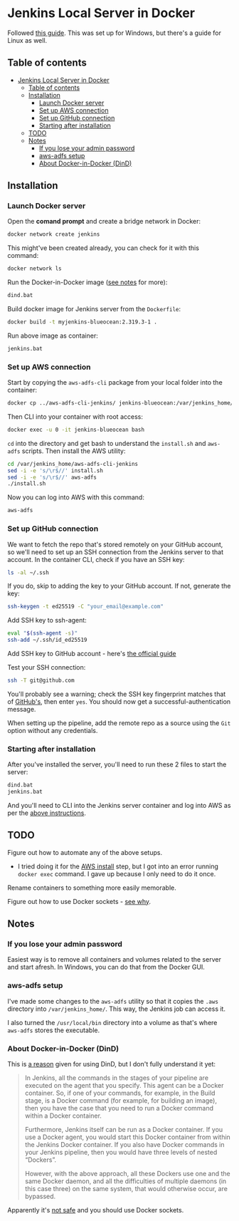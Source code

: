 # Jenkins Local Server in Docker

Followed [this guide](https://www.jenkins.io/doc/book/installing/docker/#setup-wizard). This was set up for Windows, but there's a guide for Linux as well.

## Table of contents

- [Jenkins Local Server in Docker](#jenkins-local-server-in-docker)
  - [Table of contents](#table-of-contents)
  - [Installation](#installation)
    - [Launch Docker server](#launch-docker-server)
    - [Set up AWS connection](#set-up-aws-connection)
    - [Set up GitHub connection](#set-up-github-connection)
    - [Starting after installation](#starting-after-installation)
  - [TODO](#todo)
  - [Notes](#notes)
    - [If you lose your admin password](#if-you-lose-your-admin-password)
    - [aws-adfs setup](#aws-adfs-setup)
    - [About Docker-in-Docker (DinD)](#about-docker-in-docker-dind)

## Installation

### Launch Docker server

Open the **comand prompt** and create a bridge network in Docker:

```bash
docker network create jenkins
```

This might've been created already, you can check for it with this command:

```bash
docker network ls
```

Run the Docker-in-Docker image ([see notes](#about-docker-in-docker-dind) for more):

```bash
dind.bat
```

Build docker image for Jenkins server from the `Dockerfile`:

```bash
docker build -t myjenkins-blueocean:2.319.3-1 .
```

Run above image as container:

```bash
jenkins.bat
```

### Set up AWS connection

Start by copying the `aws-adfs-cli` package from your local folder into the container:

```bash
docker cp ../aws-adfs-cli-jenkins/ jenkins-blueocean:/var/jenkins_home/
```

Then CLI into your container with root access:

```bash
docker exec -u 0 -it jenkins-blueocean bash
```

`cd` into the directory and get bash to understand the `install.sh` and `aws-adfs` scripts. Then install the AWS utility:

```bash
cd /var/jenkins_home/aws-adfs-cli-jenkins
sed -i -e 's/\r$//' install.sh
sed -i -e 's/\r$//' aws-adfs
./install.sh
```

Now you can log into AWS with this command:

```bash
aws-adfs
```

### Set up GitHub connection

We want to fetch the repo that's stored remotely on your GitHub account, so we'll need to set up an SSH connection from the Jenkins server to that account. In the container CLI, check if you have an SSH key:

```bash
ls -al ~/.ssh
```

If you do, skip to adding the key to your GitHub account. If not, generate the key:

```bash
ssh-keygen -t ed25519 -C "your_email@example.com"
```

Add SSH key to ssh-agent:

```bash
eval "$(ssh-agent -s)"
ssh-add ~/.ssh/id_ed25519
```

Add SSH key to GitHub account - here's [the official guide](https://docs.github.com/en/authentication/connecting-to-github-with-ssh/adding-a-new-ssh-key-to-your-github-account)

Test your SSH connection:

```bash
ssh -T git@github.com
```

You'll probably see a warning; check the SSH key fingerprint matches that of [GitHub's](https://docs.github.com/en/authentication/keeping-your-account-and-data-secure/githubs-ssh-key-fingerprints), then enter `yes`. You should now get a successful-authentication message.

When setting up the pipeline, add the remote repo as a source using the `Git` option without any credentials.

### Starting after installation

After you've installed the server, you'll need to run these 2 files to start the server:

```bash
dind.bat
jenkins.bat
```

And you'll need to CLI into the Jenkins server container and log into AWS as per the [above instructions](#set-up-aws-connection).

## TODO

Figure out how to automate any of the above setups.

- I tried doing it for the [AWS install](#set-up-aws-connection) step, but I got into an error running `docker exec` command. I gave up because I only need to do it once.

Rename containers to something more easily memorable.

Figure out how to use Docker sockets - [see why](#about-docker-in-docker-dind).

## Notes

### If you lose your admin password

Easiest way is to remove all containers and volumes related to the server and start afresh. In Windows, you can do that from the Docker GUI.

### aws-adfs setup

I've made some changes to the `aws-adfs` utility so that it copies the `.aws` directory into `/var/jenkins_home/`. This way, the Jenkins job can access it.

I also turned the `/usr/local/bin` directory into a volume as that's where `aws-adfs` stores the executable.

### About Docker-in-Docker (DinD)

This is [a reason](https://itnext.io/docker-in-docker-521958d34efd) given for using DinD, but I don't fully understand it yet:

> In Jenkins, all the commands in the stages of your pipeline are executed on the agent that you specify. This agent can be a Docker container. So, if one of your commands, for example, in the Build stage, is a Docker command (for example, for building an image), then you have the case that you need to run a Docker command within a Docker container.
>
> Furthermore, Jenkins itself can be run as a Docker container. If you use a Docker agent, you would start this Docker container from within the Jenkins Docker container. If you also have Docker commands in your Jenkins pipeline, then you would have three levels of nested “Dockers”.
>
> However, with the above approach, all these Dockers use one and the same Docker daemon, and all the difficulties of multiple daemons (in this case three) on the same system, that would otherwise occur, are bypassed.

Apparently it's [not safe](https://jpetazzo.github.io/2015/09/03/do-not-use-docker-in-docker-for-ci/) and you should use Docker sockets.

